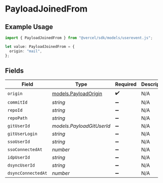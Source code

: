 # PayloadJoinedFrom

## Example Usage

```typescript
import { PayloadJoinedFrom } from "@vercel/sdk/models/userevent.js";

let value: PayloadJoinedFrom = {
  origin: "mail",
};
```

## Fields

| Field                                              | Type                                               | Required                                           | Description                                        |
| -------------------------------------------------- | -------------------------------------------------- | -------------------------------------------------- | -------------------------------------------------- |
| `origin`                                           | [models.PayloadOrigin](../models/payloadorigin.md) | :heavy_check_mark:                                 | N/A                                                |
| `commitId`                                         | *string*                                           | :heavy_minus_sign:                                 | N/A                                                |
| `repoId`                                           | *string*                                           | :heavy_minus_sign:                                 | N/A                                                |
| `repoPath`                                         | *string*                                           | :heavy_minus_sign:                                 | N/A                                                |
| `gitUserId`                                        | *models.PayloadGitUserId*                          | :heavy_minus_sign:                                 | N/A                                                |
| `gitUserLogin`                                     | *string*                                           | :heavy_minus_sign:                                 | N/A                                                |
| `ssoUserId`                                        | *string*                                           | :heavy_minus_sign:                                 | N/A                                                |
| `ssoConnectedAt`                                   | *number*                                           | :heavy_minus_sign:                                 | N/A                                                |
| `idpUserId`                                        | *string*                                           | :heavy_minus_sign:                                 | N/A                                                |
| `dsyncUserId`                                      | *string*                                           | :heavy_minus_sign:                                 | N/A                                                |
| `dsyncConnectedAt`                                 | *number*                                           | :heavy_minus_sign:                                 | N/A                                                |